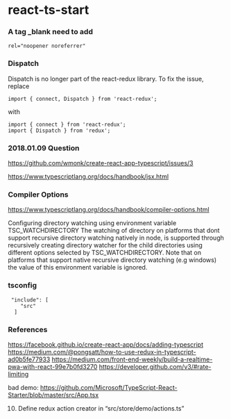 # react-ts-start

### A tag _blank need to add

    rel="noopener noreferrer"

### Dispatch

Dispatch is no longer part of the react-redux library. To fix the issue, replace

    import { connect, Dispatch } from 'react-redux';
    
with

    import { connect } from 'react-redux';
    import { Dispatch } from 'redux';
 
### 2018.01.09 Question

https://github.com/wmonk/create-react-app-typescript/issues/3
 
https://www.typescriptlang.org/docs/handbook/jsx.html
 
### Compiler Options

https://www.typescriptlang.org/docs/handbook/compiler-options.html

Configuring directory watching using environment variable TSC_WATCHDIRECTORY
The watching of directory on platforms that dont support recursive directory watching natively in node, is supported through recursively creating directory watcher for the child directories using different options selected by TSC_WATCHDIRECTORY. Note that on platforms that support native recursive directory watching (e.g windows) the value of this environment variable is ignored.

### tsconfig

     "include": [
        "src"
      ]
      
### References
https://facebook.github.io/create-react-app/docs/adding-typescript
https://medium.com/@pongsatt/how-to-use-redux-in-typescript-ad0b5fe77933
https://medium.com/front-end-weekly/build-a-realtime-pwa-with-react-99e7b0fd3270
https://developer.github.com/v3/#rate-limiting

bad demo: 
https://github.com/Microsoft/TypeScript-React-Starter/blob/master/src/App.tsx

10. Define redux action creator in “src/store/demo/actions.ts”


